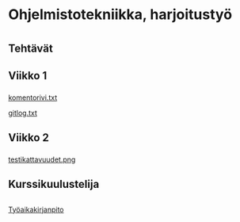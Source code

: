 # Ohjelmistotekniikka, harjoitustyö <h1>
## Tehtävät <h2>
## Viikko 1 <h3>
[komentorivi.txt](https://github.com/henripalin/ot-harjoitustyo/blob/master/laskarit/viikko1/komentorivi.txt)
  
[gitlog.txt](https://github.com/henripalin/ot-harjoitustyo/blob/master/laskarit/viikko1/gitlog.txt)

## Viikko 2 <h3>
[testikattavuudet.png](https://github.com/henripalin/ot-harjoitustyo/blob/master/laskarit/viikko2/testikattavuudet.png)
  
## Kurssikuulustelija <h2>
[Työaikakirjanpito](https://github.com/henripalin/ot-harjoitustyo/blob/master/Kurssikuulustelija/dokumentaatio/tuntikirjanpito.md)
